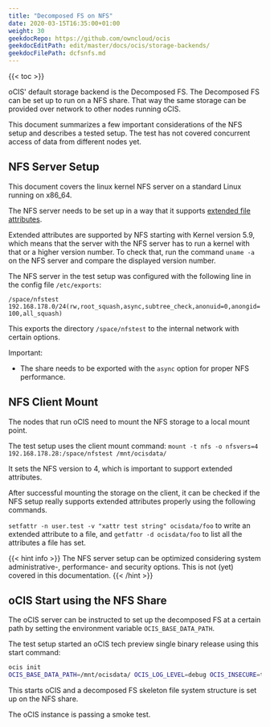 ```yaml
---
title: "Decomposed FS on NFS"
date: 2020-03-15T16:35:00+01:00
weight: 30
geekdocRepo: https://github.com/owncloud/ocis
geekdocEditPath: edit/master/docs/ocis/storage-backends/
geekdocFilePath: dcfsnfs.md
---
```


{{< toc >}}

oCIS' default storage backend is the Decomposed FS. The Decomposed FS can be set up to run on a NFS share. That way the same storage can be provided over network to other nodes running oCIS.

This document summarizes a few important considerations of the NFS setup and describes a tested setup. The test has not covered concurrent access of data from different nodes yet.

## NFS Server Setup

This document covers the linux kernel NFS server on a standard Linux running on x86_64.

The NFS server needs to be set up in a way that it supports [extended file attributes](https://en.wikipedia.org/wiki/Extended_file_attributes).

Extended attributes are supported by NFS starting with Kernel version 5.9, which means that the server with the NFS server has to run a kernel with that or a higher version number. To check that, run the command `uname -a` on the NFS server and compare the displayed version number.

The NFS server in the test setup was configured with the following line in the config file `/etc/exports`:

`/space/nfstest  192.168.178.0/24(rw,root_squash,async,subtree_check,anonuid=0,anongid=100,all_squash)`

This exports the directory `/space/nfstest` to the internal network with certain options.

Important:

- The share needs to be exported with the `async` option for proper NFS performance.

## NFS Client Mount

The nodes that run oCIS need to mount the NFS storage to a local mount point.

The test setup uses the client mount command: `mount -t nfs -o nfsvers=4 192.168.178.28:/space/nfstest /mnt/ocisdata/`

It sets the NFS version to 4, which is important to support extended attributes.

After successful mounting the storage on the client, it can be checked if the NFS setup really supports extended attributes properly using the following commands.

`setfattr -n user.test -v "xattr test string" ocisdata/foo` to write an extended attribute to a file, and `getfattr -d ocisdata/foo` to list all the attributes a file has set.

{{< hint info >}}
The NFS server setup can be optimized considering system administrative-, performance- and security options. This is not (yet) covered in this documentation.
{{< /hint >}}

## oCIS Start using the NFS Share

The oCIS server can be instructed to set up the decomposed FS at a certain path by setting the environment variable `OCIS_BASE_DATA_PATH`.

The test setup started an oCIS tech preview single binary release using this start command:

```bash
ocis init
OCIS_BASE_DATA_PATH=/mnt/ocisdata/ OCIS_LOG_LEVEL=debug OCIS_INSECURE=true PROXY_HTTP_ADDR=0.0.0.0:9200 OCIS_URL=https://hostname:9200  ./ocis-1.18.0-linux-amd64 server
```

This starts oCIS and a decomposed FS skeleton file system structure is set up on the NFS share.

The oCIS instance is passing a smoke test.
